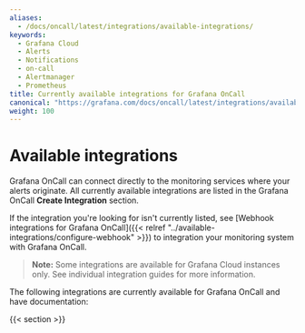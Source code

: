 ```yaml
---
aliases:
  - /docs/oncall/latest/integrations/available-integrations/
keywords:
  - Grafana Cloud
  - Alerts
  - Notifications
  - on-call
  - Alertmanager
  - Prometheus
title: Currently available integrations for Grafana OnCall
canonical: "https://grafana.com/docs/oncall/latest/integrations/available-integrations/"
weight: 100
---
```


# Available integrations

Grafana OnCall can connect directly to the monitoring services where your alerts originate. All currently available integrations are listed in the Grafana OnCall **Create Integration** section.

If the integration you're looking for isn't currently listed, see [Webhook integrations for Grafana OnCall]({{< relref "../available-integrations/configure-webhook" >}}) to integration your monitoring system with Grafana OnCall.

> **Note:** Some integrations are available for Grafana Cloud instances only. See individual integration guides for more information.

The following integrations are currently available for Grafana OnCall and have documentation:

{{< section >}}
